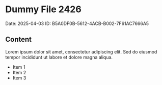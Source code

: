 # Dummy File 2426

Date: 2025-04-03
ID: B5A0DF0B-5612-4ACB-B002-7F61AC7666A5

## Content

Lorem ipsum dolor sit amet, consectetur adipiscing elit.
Sed do eiusmod tempor incididunt ut labore et dolore magna aliqua.

* Item 1
* Item 2
* Item 3

